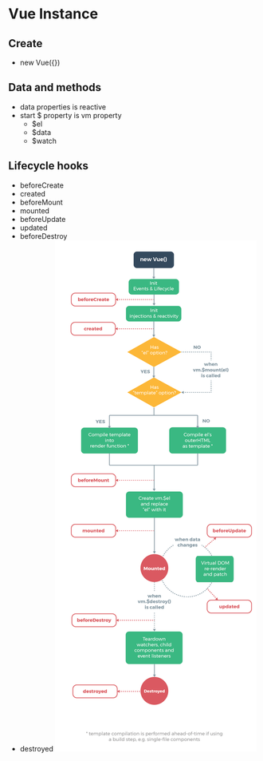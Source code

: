 # Vue Instance
## Create
* new Vue({})
## Data and methods
* data properties is reactive
* start $ property is vm property
    * $el
    * $data
    * $watch
## Lifecycle hooks 
* beforeCreate
* created
* beforeMount
* mounted
* beforeUpdate
* updated
* beforeDestroy
* destroyed
![](lifecycle.png)